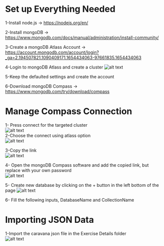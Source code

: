 # Set up Everything Needed
1-Install node.js ->  https://nodejs.org/en/

2-Install mongoDB -> https://www.mongodb.com/docs/manual/administration/install-community/

3-Create a mongoDB Atlass Account -> https://account.mongodb.com/account/login?_ga=2.194507821.1090409171.1654434063-97661835.1654434063

4-Login to mongoDB Atlass and create a cluster ![alt text](https://www.prisma.io/dataguide/content/mdb-atlas-setup/create-cluster-button.png)

5-Keep the defaulted settings and create the account

6-Download mongoDB Compass -> https://www.mongodb.com/try/download/compass

# Manage Compass Connection<br>
1- Press connect for the targeted cluster  
![alt text](https://www.prisma.io/dataguide/content/mdb-atlas-setup/create-cluster-button.png) <br> 
2-Choose the connect using atlass option <br> 
![alt text](https://encrypted-tbn0.gstatic.com/images?q=tbn:ANd9GcQiBXZn6UxS22B9u1Kq_fOiomFnaGLLqklQcw&usqp=CAU) <br> 

3-Copy the link  <br> 
![alt text](https://webimages.mongodb.com/_com_assets/cms/MongoDB-Atlas-on-Azure-Step-6-Connection-Method-2-08aa119qzs.png?auto=format%2Ccompress)

4- Open the mongoDB Compass software and add the copied link, but replace <password> with your own password <br>
![alt text](https://miro.medium.com/max/1400/1*qVgrk4XPO4LPbHbQ2FHyhg.png)<br>

5- Create new database by clicking on the + button in the left bottom of the page ![alt text](https://www.prisma.io/dataguide/content/mongodb/setting-up-a-local-database/windows/16_compass_running.png) <br>

 6- Fill the following inputs, DatabaseName and CollectionName<br>
 
# Importing JSON Data
 1-Import the caravana json file in the Exercise Details folder <br>![alt text](https://s7280.pcdn.co/wp-content/uploads/2020/10/local.png)
